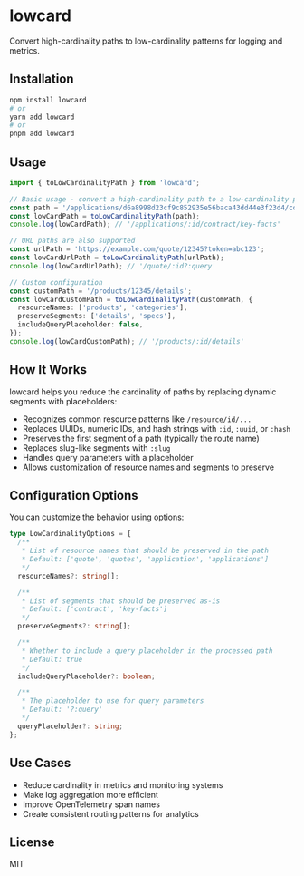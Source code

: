 # lowcard

Convert high-cardinality paths to low-cardinality patterns for logging and metrics.

## Installation

```sh
npm install lowcard
# or
yarn add lowcard
# or
pnpm add lowcard
```

## Usage

```typescript
import { toLowCardinalityPath } from 'lowcard';

// Basic usage - convert a high-cardinality path to a low-cardinality pattern
const path = '/applications/d6a8998d23cf9c852935e56baca43dd44e3f23d4/contract/key-facts';
const lowCardPath = toLowCardinalityPath(path);
console.log(lowCardPath); // '/applications/:id/contract/key-facts'

// URL paths are also supported
const urlPath = 'https://example.com/quote/12345?token=abc123';
const lowCardUrlPath = toLowCardinalityPath(urlPath);
console.log(lowCardUrlPath); // '/quote/:id?:query'

// Custom configuration
const customPath = '/products/12345/details';
const lowCardCustomPath = toLowCardinalityPath(customPath, {
  resourceNames: ['products', 'categories'],
  preserveSegments: ['details', 'specs'],
  includeQueryPlaceholder: false,
});
console.log(lowCardCustomPath); // '/products/:id/details'
```

## How It Works

lowcard helps you reduce the cardinality of paths by replacing dynamic segments with placeholders:

- Recognizes common resource patterns like `/resource/id/...`
- Replaces UUIDs, numeric IDs, and hash strings with `:id`, `:uuid`, or `:hash`
- Preserves the first segment of a path (typically the route name)
- Replaces slug-like segments with `:slug`
- Handles query parameters with a placeholder
- Allows customization of resource names and segments to preserve

## Configuration Options

You can customize the behavior using options:

```typescript
type LowCardinalityOptions = {
  /**
   * List of resource names that should be preserved in the path
   * Default: ['quote', 'quotes', 'application', 'applications']
   */
  resourceNames?: string[];

  /**
   * List of segments that should be preserved as-is
   * Default: ['contract', 'key-facts']
   */
  preserveSegments?: string[];

  /**
   * Whether to include a query placeholder in the processed path
   * Default: true
   */
  includeQueryPlaceholder?: boolean;

  /**
   * The placeholder to use for query parameters
   * Default: '?:query'
   */
  queryPlaceholder?: string;
};
```

## Use Cases

- Reduce cardinality in metrics and monitoring systems
- Make log aggregation more efficient
- Improve OpenTelemetry span names
- Create consistent routing patterns for analytics

## License

MIT
